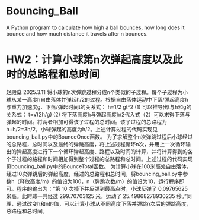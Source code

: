 # Bouncing_Ball
A Python program to calculate how high a ball bounces, how long does it bounce and how much distance it travels after n bounces.

# HW2：计算小球第n次弹起高度以及此时的总路程和总时间
赵殿燊 2025.3.11
将小球的n次弹跳过程分成n个类似的子过程。每个子过程为小球从某一高度h自由落体并弹起h/2的过程。根据自由落体运动中下落/弹起高度h与重力加速度g、下落/弹起时间t的关系式：
	h=1/2 gt^2	(1)
可以推导出t与h和g的关系式：
	t=√(2h/g)	  (2)
将下落高度h与弹起高度h/2代入式（2）可以求得下落与弹起的时间。将两者相加可得该子过程的总时间。该子过程的总路程为h+h/2=3h/2，小球弹起的高度为h/2。上述计算过程的代码实现见bouncing_ball.py中的BounceOnce函数。
为了求解整个n次弹跳过程后小球经过的总路程，总时间以及最终的弹跳高度，将上述过程循环n次，并用上一次循环输出的弹起高度进行下一个循环弹起高度、路程以及时间的计算，并将计算得到的各个子过程的路程和时间相加得到整个过程的总路程和总时间。上述过程的代码实现见bouncing_ball.py中的BounceTotal函数。
为计算小球在100米高处自由落体，经过10次弹跳后的弹起高度，经过的总路程和总时间，将bouncing_ball.py中参数h（释放高度/m）的值设为100，n（弹跳次数/m）的值设为10，运行程序即可。程序的输出为：“第 10 次掉下并反弹到最高点时，小球反弹了 0.09765625 米高。此时球一共经过 299.70703125 米，运动了 25.49868278930235 秒。”同理，通过改变h和n的值，可以计算小球从不同高度下落并弹跳n次后的弹跳高度，总路程和总时间。
